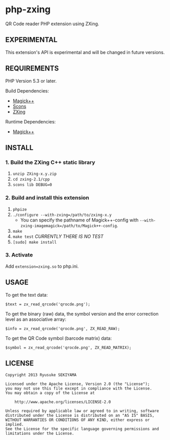 php-zxing
=========

QR Code reader PHP extension using ZXing.


EXPERIMENTAL
------------

This extension's API is experimental and will be changed in future versions.


REQUIREMENTS
------------

PHP Version 5.3 or later.

Build Dependencies:

* [Magick++](http://imagemagick.org/Magick++/)
* [Scons](http://www.scons.org/)
* [ZXing](http://code.google.com/p/zxing/)

Runtime Dependencies:

* [Magick++](http://imagemagick.org/Magick++/)


INSTALL
-------

### 1. Build the ZXing C++ static library

1. `unzip ZXing-x.y.zip`
2. `cd zxing-2.1/cpp`
3. `scons lib DEBUG=0`

### 2. Build and install this extension

1. `phpize`
2. `./configure --with-zxing=/path/to/zxing-x.y`
    * You can specify the pathname of Magick++-config with `--with-zxing-imagemagick=/path/to/Magick++-config`.
3. `make`
4. `make test` *CURRENTLY THERE IS NO TEST*
5. `[sudo] make install`

### 3. Activate

Add `extension=zxing.so` to php.ini.


USAGE
-----

To get the text data:

	$text = zx_read_qrcode('qrocde.png');

To get the binary (raw) data, the symbol version and the error correction level as an associative array:

	$info = zx_read_qrcode('qrocde.png', ZX_READ_RAW);

To get the QR Code symbol (barcode matrix) data:

	$symbol = zx_read_qrcode('qrocde.png', ZX_READ_MATRIX);


LICENSE
-------

```
Copyright 2013 Ryusuke SEKIYAMA

Licensed under the Apache License, Version 2.0 (the "License");
you may not use this file except in compliance with the License.
You may obtain a copy of the License at

    http://www.apache.org/licenses/LICENSE-2.0

Unless required by applicable law or agreed to in writing, software
distributed under the License is distributed on an "AS IS" BASIS,
WITHOUT WARRANTIES OR CONDITIONS OF ANY KIND, either express or implied.
See the License for the specific language governing permissions and
limitations under the License.
```

